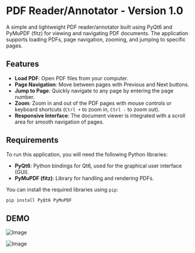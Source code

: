 # PDF Reader/Annotator - Version 1.0

A simple and lightweight PDF reader/annotator built using PyQt6 and PyMuPDF (fitz) for viewing and navigating PDF documents. The application supports loading PDFs, page navigation, zooming, and jumping to specific pages.

## Features

- **Load PDF**: Open PDF files from your computer.
- **Page Navigation**: Move between pages with Previous and Next buttons.
- **Jump to Page**: Quickly navigate to any page by entering the page number.
- **Zoom**: Zoom in and out of the PDF pages with mouse controls or keyboard shortcuts (`Ctrl +` to zoom in, `Ctrl -` to zoom out).
- **Responsive Interface**: The document viewer is integrated with a scroll area for smooth navigation of pages.
  
## Requirements

To run this application, you will need the following Python libraries:

- **PyQt6**: Python bindings for Qt6, used for the graphical user interface (GUI).
- **PyMuPDF (fitz)**: Library for handling and rendering PDFs.

You can install the required libraries using `pip`:

```bash
pip install PyQt6 PyMuPDF
```

## DEMO

![Image](https://github.com/user-attachments/assets/8dcea161-fafb-4aea-b7d5-079dad6863d3)

![Image](https://github.com/user-attachments/assets/2253a866-d56a-4b4a-a851-b89361c329fc)
